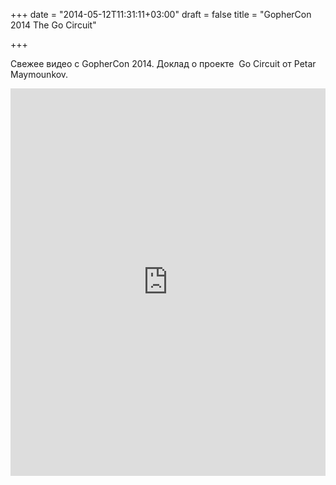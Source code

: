 +++
date = "2014-05-12T11:31:11+03:00"
draft = false
title = "GopherCon 2014 The Go Circuit"

+++

<p>Свежее видео с GopherCon 2014. Доклад о проекте&nbsp; Go Circuit от&nbsp;Petar Maymounkov.</p>
 <iframe width="100%" height="620" src="https://www.youtube.com/embed/i2VaXnRhob0" frameborder="0" allowfullscreen></iframe>